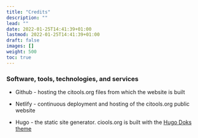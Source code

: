 ```yaml
---
title: "Credits"
description: ""
lead: ""
date: 2022-01-25T14:41:39+01:00
lastmod: 2022-01-25T14:41:39+01:00
draft: false
images: []
weight: 500
toc: true
---
```



### Software, tools, technologies, and services

* Github - hosting the citools.org files from which the website is built

* Netlify - continuous deployment and hosting of the citools.org public website

* Hugo - the static site generator. ciools.org is built with the [Hugo Doks theme](https://getdoks.org/)

